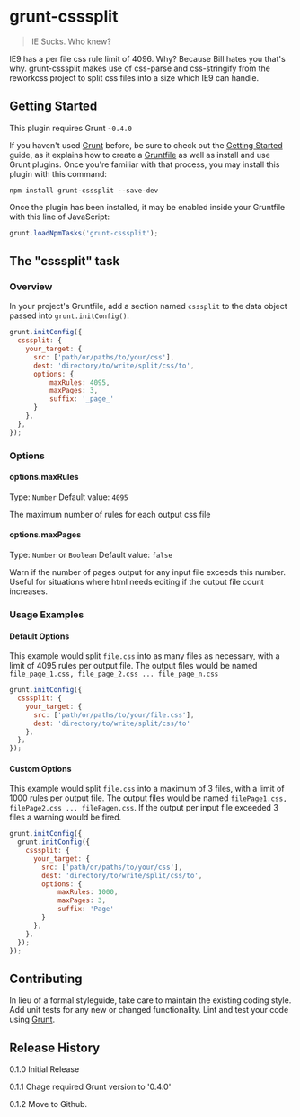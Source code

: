 # grunt-csssplit

> IE Sucks. Who knew?

IE9 has a per file css rule limit of 4096. Why? Because Bill hates you that's why.
grunt-csssplit makes use of css-parse and css-stringify from the reworkcss project to split css files
into a size which IE9 can handle.

## Getting Started
This plugin requires Grunt `~0.4.0`

If you haven't used [Grunt](http://gruntjs.com/) before, be sure to check out the [Getting Started](http://gruntjs.com/getting-started) guide, as it explains how to create a [Gruntfile](http://gruntjs.com/sample-gruntfile) as well as install and use Grunt plugins. Once you're familiar with that process, you may install this plugin with this command:

```shell
npm install grunt-csssplit --save-dev
```

Once the plugin has been installed, it may be enabled inside your Gruntfile with this line of JavaScript:

```js
grunt.loadNpmTasks('grunt-csssplit');
```

## The "csssplit" task

### Overview
In your project's Gruntfile, add a section named `csssplit` to the data object passed into `grunt.initConfig()`.

```js
grunt.initConfig({
  csssplit: {
    your_target: {
      src: ['path/or/paths/to/your/css'],
      dest: 'directory/to/write/split/css/to',
      options: {
          maxRules: 4095,
          maxPages: 3,
          suffix: '_page_'
      }
    },
  },
});
```

### Options

#### options.maxRules
Type: `Number`
Default value: `4095`

The maximum number of rules for each output css file

#### options.maxPages
Type: `Number` or `Boolean`
Default value: `false`

Warn if the number of pages output for any input file exceeds this number. Useful for
situations where html needs editing if the output file count increases.

### Usage Examples

#### Default Options
This example would split `file.css` into as many files as necessary, with a limit of 4095
rules per output file. The output files would be named `file_page_1.css, file_page_2.css ... file_page_n.css`

```js
grunt.initConfig({
  csssplit: {
    your_target: {
      src: ['path/or/paths/to/your/file.css'],
      dest: 'directory/to/write/split/css/to'
    },
  },
});
```

#### Custom Options
This example would split `file.css` into a maximum of 3 files, with a limit of 1000
rules per output file. The output files would be named `filePage1.css, filePage2.css ... filePagen.css`.
If the output per input file exceeded 3 files a warning would be fired.

```js
grunt.initConfig({
  grunt.initConfig({
    csssplit: {
      your_target: {
        src: ['path/or/paths/to/your/css'],
        dest: 'directory/to/write/split/css/to',
        options: {
            maxRules: 1000,
            maxPages: 3,
            suffix: 'Page'
        }
      },
    },
  });
});
```

## Contributing
In lieu of a formal styleguide, take care to maintain the existing coding style. Add unit tests for any new or changed functionality. Lint and test your code using [Grunt](http://gruntjs.com/).

## Release History
0.1.0 Initial Release

0.1.1 Chage required Grunt version to '0.4.0'

0.1.2 Move to Github.
